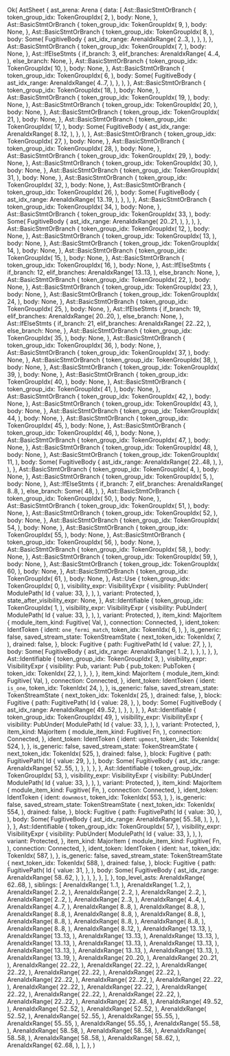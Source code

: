 Ok(
    AstSheet {
        ast_arena: Arena {
            data: [
                Ast::BasicStmtOrBranch {
                    token_group_idx: TokenGroupIdx(
                        2,
                    ),
                    body: None,
                },
                Ast::BasicStmtOrBranch {
                    token_group_idx: TokenGroupIdx(
                        9,
                    ),
                    body: None,
                },
                Ast::BasicStmtOrBranch {
                    token_group_idx: TokenGroupIdx(
                        8,
                    ),
                    body: Some(
                        FugitiveBody {
                            ast_idx_range: ArenaIdxRange(
                                2..3,
                            ),
                        },
                    ),
                },
                Ast::BasicStmtOrBranch {
                    token_group_idx: TokenGroupIdx(
                        7,
                    ),
                    body: None,
                },
                Ast::IfElseStmts {
                    if_branch: 3,
                    elif_branches: ArenaIdxRange(
                        4..4,
                    ),
                    else_branch: None,
                },
                Ast::BasicStmtOrBranch {
                    token_group_idx: TokenGroupIdx(
                        10,
                    ),
                    body: None,
                },
                Ast::BasicStmtOrBranch {
                    token_group_idx: TokenGroupIdx(
                        6,
                    ),
                    body: Some(
                        FugitiveBody {
                            ast_idx_range: ArenaIdxRange(
                                4..7,
                            ),
                        },
                    ),
                },
                Ast::BasicStmtOrBranch {
                    token_group_idx: TokenGroupIdx(
                        18,
                    ),
                    body: None,
                },
                Ast::BasicStmtOrBranch {
                    token_group_idx: TokenGroupIdx(
                        19,
                    ),
                    body: None,
                },
                Ast::BasicStmtOrBranch {
                    token_group_idx: TokenGroupIdx(
                        20,
                    ),
                    body: None,
                },
                Ast::BasicStmtOrBranch {
                    token_group_idx: TokenGroupIdx(
                        21,
                    ),
                    body: None,
                },
                Ast::BasicStmtOrBranch {
                    token_group_idx: TokenGroupIdx(
                        17,
                    ),
                    body: Some(
                        FugitiveBody {
                            ast_idx_range: ArenaIdxRange(
                                8..12,
                            ),
                        },
                    ),
                },
                Ast::BasicStmtOrBranch {
                    token_group_idx: TokenGroupIdx(
                        27,
                    ),
                    body: None,
                },
                Ast::BasicStmtOrBranch {
                    token_group_idx: TokenGroupIdx(
                        28,
                    ),
                    body: None,
                },
                Ast::BasicStmtOrBranch {
                    token_group_idx: TokenGroupIdx(
                        29,
                    ),
                    body: None,
                },
                Ast::BasicStmtOrBranch {
                    token_group_idx: TokenGroupIdx(
                        30,
                    ),
                    body: None,
                },
                Ast::BasicStmtOrBranch {
                    token_group_idx: TokenGroupIdx(
                        31,
                    ),
                    body: None,
                },
                Ast::BasicStmtOrBranch {
                    token_group_idx: TokenGroupIdx(
                        32,
                    ),
                    body: None,
                },
                Ast::BasicStmtOrBranch {
                    token_group_idx: TokenGroupIdx(
                        26,
                    ),
                    body: Some(
                        FugitiveBody {
                            ast_idx_range: ArenaIdxRange(
                                13..19,
                            ),
                        },
                    ),
                },
                Ast::BasicStmtOrBranch {
                    token_group_idx: TokenGroupIdx(
                        34,
                    ),
                    body: None,
                },
                Ast::BasicStmtOrBranch {
                    token_group_idx: TokenGroupIdx(
                        33,
                    ),
                    body: Some(
                        FugitiveBody {
                            ast_idx_range: ArenaIdxRange(
                                20..21,
                            ),
                        },
                    ),
                },
                Ast::BasicStmtOrBranch {
                    token_group_idx: TokenGroupIdx(
                        12,
                    ),
                    body: None,
                },
                Ast::BasicStmtOrBranch {
                    token_group_idx: TokenGroupIdx(
                        13,
                    ),
                    body: None,
                },
                Ast::BasicStmtOrBranch {
                    token_group_idx: TokenGroupIdx(
                        14,
                    ),
                    body: None,
                },
                Ast::BasicStmtOrBranch {
                    token_group_idx: TokenGroupIdx(
                        15,
                    ),
                    body: None,
                },
                Ast::BasicStmtOrBranch {
                    token_group_idx: TokenGroupIdx(
                        16,
                    ),
                    body: None,
                },
                Ast::IfElseStmts {
                    if_branch: 12,
                    elif_branches: ArenaIdxRange(
                        13..13,
                    ),
                    else_branch: None,
                },
                Ast::BasicStmtOrBranch {
                    token_group_idx: TokenGroupIdx(
                        22,
                    ),
                    body: None,
                },
                Ast::BasicStmtOrBranch {
                    token_group_idx: TokenGroupIdx(
                        23,
                    ),
                    body: None,
                },
                Ast::BasicStmtOrBranch {
                    token_group_idx: TokenGroupIdx(
                        24,
                    ),
                    body: None,
                },
                Ast::BasicStmtOrBranch {
                    token_group_idx: TokenGroupIdx(
                        25,
                    ),
                    body: None,
                },
                Ast::IfElseStmts {
                    if_branch: 19,
                    elif_branches: ArenaIdxRange(
                        20..20,
                    ),
                    else_branch: None,
                },
                Ast::IfElseStmts {
                    if_branch: 21,
                    elif_branches: ArenaIdxRange(
                        22..22,
                    ),
                    else_branch: None,
                },
                Ast::BasicStmtOrBranch {
                    token_group_idx: TokenGroupIdx(
                        35,
                    ),
                    body: None,
                },
                Ast::BasicStmtOrBranch {
                    token_group_idx: TokenGroupIdx(
                        36,
                    ),
                    body: None,
                },
                Ast::BasicStmtOrBranch {
                    token_group_idx: TokenGroupIdx(
                        37,
                    ),
                    body: None,
                },
                Ast::BasicStmtOrBranch {
                    token_group_idx: TokenGroupIdx(
                        38,
                    ),
                    body: None,
                },
                Ast::BasicStmtOrBranch {
                    token_group_idx: TokenGroupIdx(
                        39,
                    ),
                    body: None,
                },
                Ast::BasicStmtOrBranch {
                    token_group_idx: TokenGroupIdx(
                        40,
                    ),
                    body: None,
                },
                Ast::BasicStmtOrBranch {
                    token_group_idx: TokenGroupIdx(
                        41,
                    ),
                    body: None,
                },
                Ast::BasicStmtOrBranch {
                    token_group_idx: TokenGroupIdx(
                        42,
                    ),
                    body: None,
                },
                Ast::BasicStmtOrBranch {
                    token_group_idx: TokenGroupIdx(
                        43,
                    ),
                    body: None,
                },
                Ast::BasicStmtOrBranch {
                    token_group_idx: TokenGroupIdx(
                        44,
                    ),
                    body: None,
                },
                Ast::BasicStmtOrBranch {
                    token_group_idx: TokenGroupIdx(
                        45,
                    ),
                    body: None,
                },
                Ast::BasicStmtOrBranch {
                    token_group_idx: TokenGroupIdx(
                        46,
                    ),
                    body: None,
                },
                Ast::BasicStmtOrBranch {
                    token_group_idx: TokenGroupIdx(
                        47,
                    ),
                    body: None,
                },
                Ast::BasicStmtOrBranch {
                    token_group_idx: TokenGroupIdx(
                        48,
                    ),
                    body: None,
                },
                Ast::BasicStmtOrBranch {
                    token_group_idx: TokenGroupIdx(
                        11,
                    ),
                    body: Some(
                        FugitiveBody {
                            ast_idx_range: ArenaIdxRange(
                                22..48,
                            ),
                        },
                    ),
                },
                Ast::BasicStmtOrBranch {
                    token_group_idx: TokenGroupIdx(
                        4,
                    ),
                    body: None,
                },
                Ast::BasicStmtOrBranch {
                    token_group_idx: TokenGroupIdx(
                        5,
                    ),
                    body: None,
                },
                Ast::IfElseStmts {
                    if_branch: 7,
                    elif_branches: ArenaIdxRange(
                        8..8,
                    ),
                    else_branch: Some(
                        48,
                    ),
                },
                Ast::BasicStmtOrBranch {
                    token_group_idx: TokenGroupIdx(
                        50,
                    ),
                    body: None,
                },
                Ast::BasicStmtOrBranch {
                    token_group_idx: TokenGroupIdx(
                        51,
                    ),
                    body: None,
                },
                Ast::BasicStmtOrBranch {
                    token_group_idx: TokenGroupIdx(
                        52,
                    ),
                    body: None,
                },
                Ast::BasicStmtOrBranch {
                    token_group_idx: TokenGroupIdx(
                        54,
                    ),
                    body: None,
                },
                Ast::BasicStmtOrBranch {
                    token_group_idx: TokenGroupIdx(
                        55,
                    ),
                    body: None,
                },
                Ast::BasicStmtOrBranch {
                    token_group_idx: TokenGroupIdx(
                        56,
                    ),
                    body: None,
                },
                Ast::BasicStmtOrBranch {
                    token_group_idx: TokenGroupIdx(
                        58,
                    ),
                    body: None,
                },
                Ast::BasicStmtOrBranch {
                    token_group_idx: TokenGroupIdx(
                        59,
                    ),
                    body: None,
                },
                Ast::BasicStmtOrBranch {
                    token_group_idx: TokenGroupIdx(
                        60,
                    ),
                    body: None,
                },
                Ast::BasicStmtOrBranch {
                    token_group_idx: TokenGroupIdx(
                        61,
                    ),
                    body: None,
                },
                Ast::Use {
                    token_group_idx: TokenGroupIdx(
                        0,
                    ),
                    visibility_expr: VisibilityExpr {
                        visibility: PubUnder(
                            ModulePath(
                                Id {
                                    value: 33,
                                },
                            ),
                        ),
                        variant: Protected,
                    },
                    state_after_visibility_expr: None,
                },
                Ast::Identifiable {
                    token_group_idx: TokenGroupIdx(
                        1,
                    ),
                    visibility_expr: VisibilityExpr {
                        visibility: PubUnder(
                            ModulePath(
                                Id {
                                    value: 33,
                                },
                            ),
                        ),
                        variant: Protected,
                    },
                    item_kind: MajorItem {
                        module_item_kind: Fugitive(
                            Val,
                        ),
                        connection: Connected,
                    },
                    ident_token: IdentToken {
                        ident: `one_fermi_match`,
                        token_idx: TokenIdx(
                            6,
                        ),
                    },
                    is_generic: false,
                    saved_stream_state: TokenStreamState {
                        next_token_idx: TokenIdx(
                            7,
                        ),
                        drained: false,
                    },
                    block: Fugitive {
                        path: FugitivePath(
                            Id {
                                value: 27,
                            },
                        ),
                        body: Some(
                            FugitiveBody {
                                ast_idx_range: ArenaIdxRange(
                                    1..2,
                                ),
                            },
                        ),
                    },
                },
                Ast::Identifiable {
                    token_group_idx: TokenGroupIdx(
                        3,
                    ),
                    visibility_expr: VisibilityExpr {
                        visibility: Pub,
                        variant: Pub {
                            pub_token: PubToken {
                                token_idx: TokenIdx(
                                    22,
                                ),
                            },
                        },
                    },
                    item_kind: MajorItem {
                        module_item_kind: Fugitive(
                            Val,
                        ),
                        connection: Connected,
                    },
                    ident_token: IdentToken {
                        ident: `is_one`,
                        token_idx: TokenIdx(
                            24,
                        ),
                    },
                    is_generic: false,
                    saved_stream_state: TokenStreamState {
                        next_token_idx: TokenIdx(
                            25,
                        ),
                        drained: false,
                    },
                    block: Fugitive {
                        path: FugitivePath(
                            Id {
                                value: 28,
                            },
                        ),
                        body: Some(
                            FugitiveBody {
                                ast_idx_range: ArenaIdxRange(
                                    49..52,
                                ),
                            },
                        ),
                    },
                },
                Ast::Identifiable {
                    token_group_idx: TokenGroupIdx(
                        49,
                    ),
                    visibility_expr: VisibilityExpr {
                        visibility: PubUnder(
                            ModulePath(
                                Id {
                                    value: 33,
                                },
                            ),
                        ),
                        variant: Protected,
                    },
                    item_kind: MajorItem {
                        module_item_kind: Fugitive(
                            Fn,
                        ),
                        connection: Connected,
                    },
                    ident_token: IdentToken {
                        ident: `upmost`,
                        token_idx: TokenIdx(
                            524,
                        ),
                    },
                    is_generic: false,
                    saved_stream_state: TokenStreamState {
                        next_token_idx: TokenIdx(
                            525,
                        ),
                        drained: false,
                    },
                    block: Fugitive {
                        path: FugitivePath(
                            Id {
                                value: 29,
                            },
                        ),
                        body: Some(
                            FugitiveBody {
                                ast_idx_range: ArenaIdxRange(
                                    52..55,
                                ),
                            },
                        ),
                    },
                },
                Ast::Identifiable {
                    token_group_idx: TokenGroupIdx(
                        53,
                    ),
                    visibility_expr: VisibilityExpr {
                        visibility: PubUnder(
                            ModulePath(
                                Id {
                                    value: 33,
                                },
                            ),
                        ),
                        variant: Protected,
                    },
                    item_kind: MajorItem {
                        module_item_kind: Fugitive(
                            Fn,
                        ),
                        connection: Connected,
                    },
                    ident_token: IdentToken {
                        ident: `downmost`,
                        token_idx: TokenIdx(
                            553,
                        ),
                    },
                    is_generic: false,
                    saved_stream_state: TokenStreamState {
                        next_token_idx: TokenIdx(
                            554,
                        ),
                        drained: false,
                    },
                    block: Fugitive {
                        path: FugitivePath(
                            Id {
                                value: 30,
                            },
                        ),
                        body: Some(
                            FugitiveBody {
                                ast_idx_range: ArenaIdxRange(
                                    55..58,
                                ),
                            },
                        ),
                    },
                },
                Ast::Identifiable {
                    token_group_idx: TokenGroupIdx(
                        57,
                    ),
                    visibility_expr: VisibilityExpr {
                        visibility: PubUnder(
                            ModulePath(
                                Id {
                                    value: 33,
                                },
                            ),
                        ),
                        variant: Protected,
                    },
                    item_kind: MajorItem {
                        module_item_kind: Fugitive(
                            Fn,
                        ),
                        connection: Connected,
                    },
                    ident_token: IdentToken {
                        ident: `hat`,
                        token_idx: TokenIdx(
                            587,
                        ),
                    },
                    is_generic: false,
                    saved_stream_state: TokenStreamState {
                        next_token_idx: TokenIdx(
                            588,
                        ),
                        drained: false,
                    },
                    block: Fugitive {
                        path: FugitivePath(
                            Id {
                                value: 31,
                            },
                        ),
                        body: Some(
                            FugitiveBody {
                                ast_idx_range: ArenaIdxRange(
                                    58..62,
                                ),
                            },
                        ),
                    },
                },
            ],
        },
        top_level_asts: ArenaIdxRange(
            62..68,
        ),
        siblings: [
            ArenaIdxRange(
                1..1,
            ),
            ArenaIdxRange(
                1..2,
            ),
            ArenaIdxRange(
                2..2,
            ),
            ArenaIdxRange(
                2..2,
            ),
            ArenaIdxRange(
                2..2,
            ),
            ArenaIdxRange(
                2..2,
            ),
            ArenaIdxRange(
                2..3,
            ),
            ArenaIdxRange(
                4..4,
            ),
            ArenaIdxRange(
                4..7,
            ),
            ArenaIdxRange(
                8..8,
            ),
            ArenaIdxRange(
                8..8,
            ),
            ArenaIdxRange(
                8..8,
            ),
            ArenaIdxRange(
                8..8,
            ),
            ArenaIdxRange(
                8..8,
            ),
            ArenaIdxRange(
                8..8,
            ),
            ArenaIdxRange(
                8..8,
            ),
            ArenaIdxRange(
                8..8,
            ),
            ArenaIdxRange(
                8..8,
            ),
            ArenaIdxRange(
                8..12,
            ),
            ArenaIdxRange(
                13..13,
            ),
            ArenaIdxRange(
                13..13,
            ),
            ArenaIdxRange(
                13..13,
            ),
            ArenaIdxRange(
                13..13,
            ),
            ArenaIdxRange(
                13..13,
            ),
            ArenaIdxRange(
                13..13,
            ),
            ArenaIdxRange(
                13..13,
            ),
            ArenaIdxRange(
                13..13,
            ),
            ArenaIdxRange(
                13..13,
            ),
            ArenaIdxRange(
                13..13,
            ),
            ArenaIdxRange(
                13..19,
            ),
            ArenaIdxRange(
                20..20,
            ),
            ArenaIdxRange(
                20..21,
            ),
            ArenaIdxRange(
                22..22,
            ),
            ArenaIdxRange(
                22..22,
            ),
            ArenaIdxRange(
                22..22,
            ),
            ArenaIdxRange(
                22..22,
            ),
            ArenaIdxRange(
                22..22,
            ),
            ArenaIdxRange(
                22..22,
            ),
            ArenaIdxRange(
                22..22,
            ),
            ArenaIdxRange(
                22..22,
            ),
            ArenaIdxRange(
                22..22,
            ),
            ArenaIdxRange(
                22..22,
            ),
            ArenaIdxRange(
                22..22,
            ),
            ArenaIdxRange(
                22..22,
            ),
            ArenaIdxRange(
                22..22,
            ),
            ArenaIdxRange(
                22..22,
            ),
            ArenaIdxRange(
                22..48,
            ),
            ArenaIdxRange(
                49..52,
            ),
            ArenaIdxRange(
                52..52,
            ),
            ArenaIdxRange(
                52..52,
            ),
            ArenaIdxRange(
                52..52,
            ),
            ArenaIdxRange(
                52..55,
            ),
            ArenaIdxRange(
                55..55,
            ),
            ArenaIdxRange(
                55..55,
            ),
            ArenaIdxRange(
                55..55,
            ),
            ArenaIdxRange(
                55..58,
            ),
            ArenaIdxRange(
                58..58,
            ),
            ArenaIdxRange(
                58..58,
            ),
            ArenaIdxRange(
                58..58,
            ),
            ArenaIdxRange(
                58..58,
            ),
            ArenaIdxRange(
                58..62,
            ),
            ArenaIdxRange(
                62..68,
            ),
        ],
    },
)